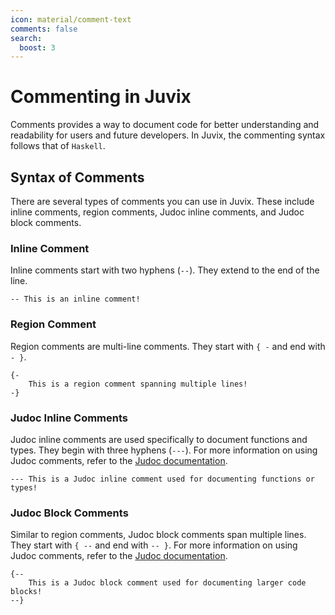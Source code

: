 ```yaml
---
icon: material/comment-text
comments: false
search:
  boost: 3
---
```

# Commenting in Juvix

Comments provides a way to document code for better understanding and
readability for users and future developers. In Juvix, the commenting syntax
follows that of `Haskell`.

## Syntax of Comments

There are several types of comments you can use in Juvix. These include inline
comments, region comments, Judoc inline comments, and Judoc block comments.

### Inline Comment

Inline comments start with two hyphens (`--`). They extend to the end of the line.

```juvix
-- This is an inline comment!
```

### Region Comment

Region comments are multi-line comments. They start with `{ -` and end with `- }`.

```juvix
{-
    This is a region comment spanning multiple lines!
-}
```

### Judoc Inline Comments

Judoc inline comments are used specifically to document functions and types.
They begin with three hyphens (`---`). For more information on using Judoc
comments, refer to the [Judoc documentation](./../judoc.md).

```juvix
--- This is a Judoc inline comment used for documenting functions or types!
```

### Judoc Block Comments

Similar to region comments, Judoc block comments span multiple lines. They start
with `{ --` and end with `-- }`. For more information on using Judoc comments,
refer to the [Judoc documentation](./../judoc.md).

```juvix
{--
    This is a Judoc block comment used for documenting larger code blocks!
--}
```
